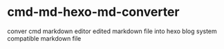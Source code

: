 # cmd-md-hexo-md-converter
conver cmd markdown editor edited markdown file into hexo blog system compatible markdown file
